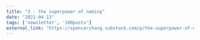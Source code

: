 ```yaml
---
title: "3 - the superpower of naming"
date: "2021-04-13"
tags: ['newsletter', '100posts']
external_link: "https://spencerchang.substack.com/p/the-superpower-of-naming"
---
```


